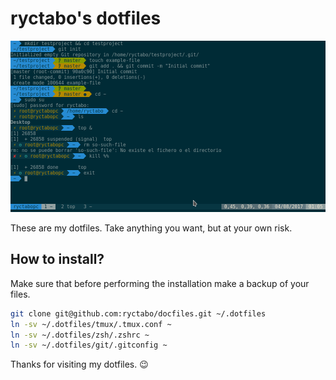 # ryctabo's dotfiles
![Screenshot](screenshot.png)

These are my dotfiles. Take anything you want, but at your own risk.

## How to install?
Make sure that before performing the installation make a backup of your files.

```bash
git clone git@github.com:ryctabo/docfiles.git ~/.dotfiles
ln -sv ~/.dotfiles/tmux/.tmux.conf ~
ln -sv ~/.dotfiles/zsh/.zshrc ~
ln -sv ~/.dotfiles/git/.gitconfig ~
```

Thanks for visiting my dotfiles. :wink:
